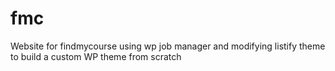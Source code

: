 # fmc
Website for findmycourse using wp job manager and modifying listify theme to build a custom WP theme from scratch
